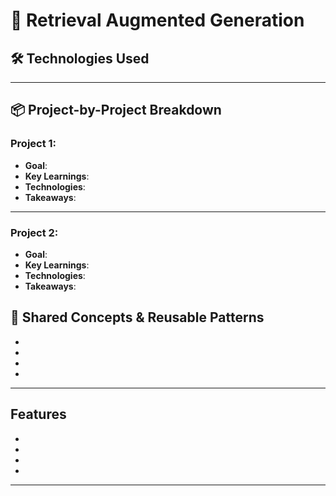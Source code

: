 # 🚀 Retrieval Augmented Generation

## 🛠️ Technologies Used

---

## 📦 Project-by-Project Breakdown

### Project 1: 
- **Goal**: 
- **Key Learnings**: 
- **Technologies**: 
- **Takeaways**: 

---

### Project 2:
- **Goal**: 
- **Key Learnings**: 
- **Technologies**: 
- **Takeaways**: 

## 🔄 Shared Concepts & Reusable Patterns

- 
- 
- 
- 

---

## Features
- 
- 
- 
- 

---